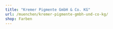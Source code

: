 ```yaml
---
title: "Kremer Pigmente GmbH & Co. KG"
url: /muenchen/kremer-pigmente-gmbh-und-co-kg/
shop: Farben
---
```

